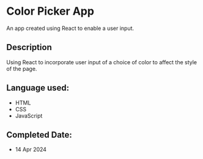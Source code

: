 # Color Picker App
An app created using React to enable a user input.

## Description
Using React to incorporate user input of a choice of color to affect the style of the page.

## Language used:
* HTML
* CSS
* JavaScript

## Completed Date:
* 14 Apr 2024



